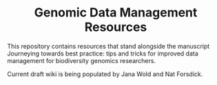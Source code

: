 <center><h1><b>Genomic Data Management Resources</b></h1></center>

This repository contains resources that stand alongside the manuscript Journeying towards best practice: tips and tricks for improved data management for biodiversity genomics researchers.

Current draft wiki is being populated by Jana Wold and Nat Forsdick.